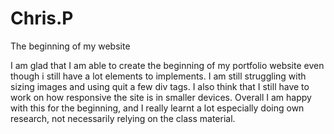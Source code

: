 # Chris.P

The beginning of my website

I am glad that I am able to create the beginning of my portfolio website even though i still have a lot elements to implements. I am still struggling with sizing images and using quit a few div tags. I also think that I still have to work on how responsive the site is in smaller devices. Overall I am happy with this for the beginning, and I really learnt a lot especially doing own research, not necessarily relying on the class material.










